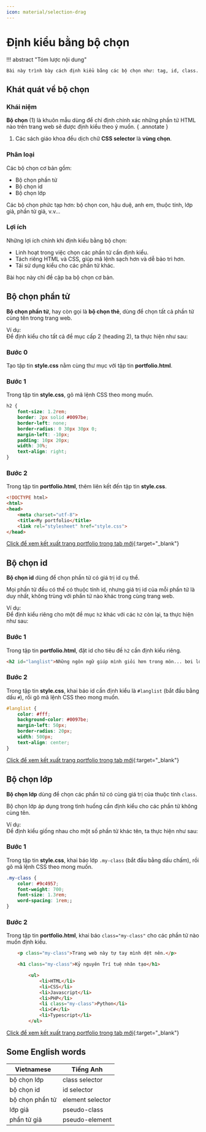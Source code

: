 ```yaml
---
icon: material/selection-drag
---
```


# Định kiểu bằng bộ chọn

!!! abstract "Tóm lược nội dung"

    Bài này trình bày cách định kiểu bằng các bộ chọn như: tag, id, class.

## Khát quát về bộ chọn

### Khái niệm

**Bộ chọn** (1) là khuôn mẫu dùng để chỉ định chính xác những phần tử HTML nào trên trang web sẽ được định kiểu theo ý muốn.
{ .annotate }

1.  Các sách giáo khoa đều dịch chữ **CSS selector** là **vùng chọn**.

### Phân loại

Các bộ chọn cơ bản gồm:

- Bộ chọn phần tử
- Bộ chọn id
- Bộ chọn lớp

Các bộ chọn phức tạp hơn: bộ chọn con, hậu duệ, anh em, thuộc tính, lớp giả, phần tử giả, v.v...

### Lợi ích

Những lợi ích chính khi định kiểu bằng bộ chọn:

- Linh hoạt trong việc chọn các phần tử cần định kiểu.
- Tách riêng HTML và CSS, giúp mã lệnh sạch hơn và dễ bảo trì hơn.
- Tái sử dụng kiểu cho các phần tử khác.

Bài học này chỉ đề cập ba bộ chọn cơ bản.

## Bộ chọn phần tử

**Bộ chọn phần tử**, hay còn gọi là **bộ chọn thẻ**, dùng để chọn tất cả phần tử cùng tên trong trang web.

Ví dụ:  
Để định kiểu cho tất cả đề mục cấp 2 (heading 2), ta thực hiện như sau:

### Bước 0

Tạo tập tin **style.css** nằm cùng thư mục với tập tin **portfolio.html**.

### Bước 1

Trong tập tin **style.css**, gõ mã lệnh CSS theo mong muốn.

```css title="style.css" linenums="1"
h2 {
    font-size: 1.2rem;
    border: 2px solid #0097be;
    border-left: none;
    border-radius: 0 30px 30px 0;
    margin-left: -10px;
    padding: 10px 20px;
    width: 30%;
    text-align: right;
}
```

### Bước 2

Trong tập tin **portfolio.html**, thêm liên kết đến tập tin **style.css**.

```html title="portfolio.html" linenums="1" hl_lines="6"
<!DOCTYPE html>
<html>
<head>
    <meta charset="utf-8">
    <title>My portfolio</title>
    <link rel="stylesheet" href="style.css">
</head>
```

[Click để xem kết xuất trang portfolio trong tab mới](css-selector/portfolio-1.html){:target="_blank"}

## Bộ chọn id

**Bộ chọn id** dùng để chọn phần tử có giá trị id cụ thể.

Mọi phần tử đều có thể có thuộc tính id, nhưng giá trị id của mỗi phần tử là duy nhất, không trùng với phần tử nào khác trong cùng trang web.

Ví dụ:  
Để định kiểu riêng cho một đề mục `h2` khác với các `h2` còn lại, ta thực hiện như sau:

### Bước 1

Trong tập tin **portfolio.html**, đặt id cho tiêu đề `h2` cần định kiểu riêng.

```html title="portfolio.html" linenums="44"
<h2 id="langlist">Những ngôn ngữ giúp mình giỏi hơn trong môn... bơi lội</h2>
```

### Bước 2

Trong tập tin **style.css**, khai báo id cần định kiểu là `#langlist` (bắt đầu bằng dấu `#`), rồi gõ mã lệnh CSS theo mong muốn.

```css title="style.css" linenums="12"
#langlist {
    color: #fff;
    background-color: #0097be;
    margin-left: 50px;
    border-radius: 20px;
    width: 500px;
    text-align: center;
}
```

[Click để xem kết xuất trang portfolio trong tab mới](css-selector/portfolio-2.html#langlist){:target="_blank"}

## Bộ chọn lớp

**Bộ chọn lớp** dùng để chọn các phần tử có cùng giá trị của thuộc tính `class`.

Bộ chọn lớp áp dụng trong tình huống cần định kiểu cho các phần tử không cùng tên.

Ví dụ:  
Để định kiểu giống nhau cho một số phần tử khác tên, ta thực hiện như sau:

### Bước 1

Trong tập tin **style.css**, khai báo lớp `.my-class` (bắt đầu bằng dấu chấm), rồi gõ mã lệnh CSS theo mong muốn.

```css title="style.css" linenums="21"
.my-class {
    color: #9c4957;
    font-weight: 700;
    font-size: 1.3rem;
    word-spacing: 1rem;;
}
```

### Bước 2

Trong tập tin **portfolio.html**, khai báo `class="my-class"` cho các phần tử nào muốn định kiểu.

```html title="portfolio.html" linenums="11"
    <p class="my-class">Trang web này tự tay mình dệt nên.</p>
```

```html title="portfolio.html" linenums="37"
    <h1 class="my-class">Kỷ nguyên Trí tuệ nhân tạo</h1>
```

```html title="portfolio.html" linenums="49" hl_lines="6"
        <ul>
            <li>HTML</li>
            <li>CSS</li>
            <li>Javascript</li>
            <li>PHP</li>
            <li class="my-class">Python</li>
            <li>C#</li>
            <li>Typescript</li>    
        </ul>
```

[Click để xem kết xuất trang portfolio trong tab mới](css-selector/portfolio-3.html){:target="_blank"}

## Some English words

| Vietnamese | Tiếng Anh | 
| --- | --- |
| bộ chọn lớp | class selector |
| bộ chọn id | id selector |
| bộ chọn phần tử | element selector |
| lớp giả | pseudo-class |
| phần tử giả | pseudo-element |
